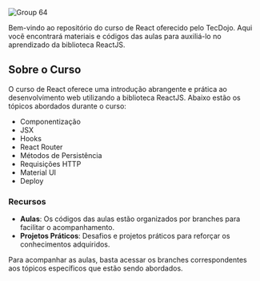 ![Group 64](https://github.com/joaoVictorBAlves/curso-react-tecdojo/assets/86852231/2172c753-9787-4736-a5ac-c5bb1b54e43d)

Bem-vindo ao repositório do curso de React oferecido pelo TecDojo. Aqui você encontrará materiais e códigos das aulas para auxiliá-lo no aprendizado da biblioteca ReactJS.

## Sobre o Curso
O curso de React oferece uma introdução abrangente e prática ao desenvolvimento web utilizando a biblioteca ReactJS. Abaixo estão os tópicos abordados durante o curso:

- Componentização
- JSX
- Hooks
- React Router
- Métodos de Persistência
- Requisições HTTP
- Material UI
- Deploy

### Recursos
- **Aulas**: Os códigos das aulas estão organizados por branches para facilitar o acompanhamento.
- **Projetos Práticos**: Desafios e projetos práticos para reforçar os conhecimentos adquiridos.

Para acompanhar as aulas, basta acessar os branches correspondentes aos tópicos específicos que estão sendo abordados.
